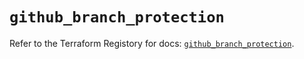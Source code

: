 # `github_branch_protection`

Refer to the Terraform Registory for docs: [`github_branch_protection`](https://registry.terraform.io/providers/integrations/github/5.40.0/docs/resources/branch_protection).
